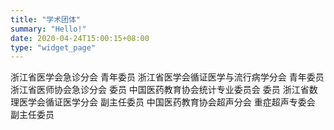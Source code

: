```yaml
---
title: "学术团体"
summary: "Hello!"
date: 2020-04-24T15:00:15+08:00
type: "widget_page"
---
```


浙江省医学会急诊分会  青年委员
浙江省医学会循证医学与流行病学分会 青年委员
浙江省医师协会急诊分会 委员
中国医药教育协会统计专业委员会 委员
浙江省数理医学会循证医学分会 副主任委员
中国医药教育协会超声分会 重症超声专委会 副主任委员

